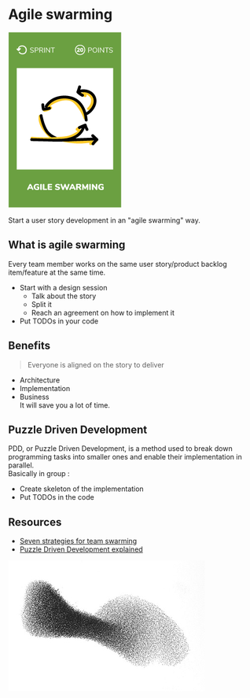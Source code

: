 # Agile swarming
![Agile swarming](images/agile-swarming.png)  

Start a user story development in an "agile swarming" way.

## What is agile swarming
Every team member works on the same user story/product backlog item/feature at the same time.
* Start with a design session
    * Talk about the story
    * Split it
    * Reach an agreement on how to implement it
* Put TODOs in your code

## Benefits
> Everyone is aligned on the story to deliver
* Architecture
* Implementation
* Business  
It will save you a lot of time.

## Puzzle Driven Development
PDD, or Puzzle Driven Development, is a method used to break down programming tasks into smaller ones and enable their implementation in parallel.  
Basically in group :
* Create skeleton of the implementation
* Put TODOs in the code

## Resources
* [Seven strategies for team swarming](http://tobeagile.com/2012/12/11/seven-strategies-for-team-swarming/)
* [Puzzle Driven Development explained](http://www.yegor256.com/2009/03/04/pdd.html)

![Agile swarming](images/swarming1.jpg)  
